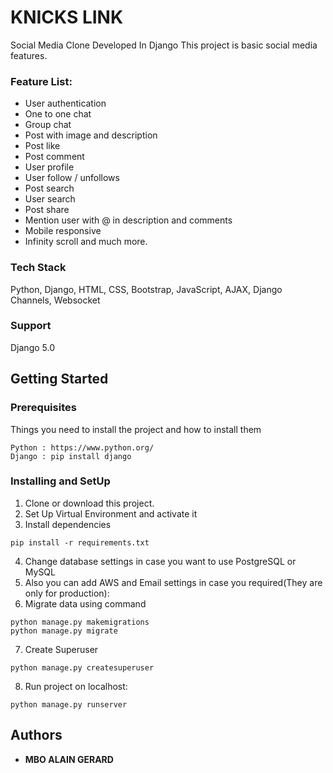 # KNICKS LINK
Social Media Clone Developed In Django
This project is basic social media features.

### Feature List:
 
- User authentication
- One to one chat
- Group chat
- Post with image and description
- Post like
- Post comment
- User profile
- User follow / unfollows
- Post search
- User search
- Post share
- Mention user with @ in description and comments
- Mobile responsive
- Infinity scroll and much more. 

### Tech Stack
Python, Django, HTML, CSS, Bootstrap, JavaScript, AJAX, Django Channels, Websocket

### Support 
Django 5.0

## Getting Started

### Prerequisites
Things you need to install the project and how to install them
```
Python : https://www.python.org/
Django : pip install django
```
### Installing and SetUp
1) Clone or download this project.
2) Set Up Virtual Environment and activate it
3) Install dependencies
```
pip install -r requirements.txt
```
4) Change database settings in case you want to use PostgreSQL or MySQL
5) Also you can add AWS and Email settings in case you required(They are only for production):
6) Migrate data using command 
```
python manage.py makemigrations
python manage.py migrate
```
7) Create Superuser
```
python manage.py createsuperuser
```
8) Run project on localhost:
```
python manage.py runserver
```

## Authors

* **MBO ALAIN GERARD**
